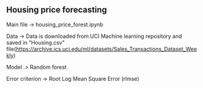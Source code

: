 ####
Housing price forecasting
--
Main file -> housing_price_forest.ipynb

Data -> Data is downloaded from UCI Machine learning repository and saved in "Housing.csv" file(https://archive.ics.uci.edu/ml/datasets/Sales_Transactions_Dataset_Weekly)

Model .> Random forest

Error criterion -> Root Log Mean Square Error (rlmse)
###
